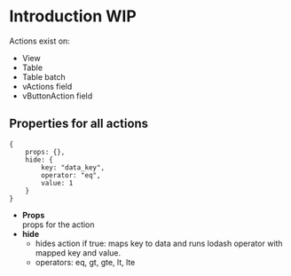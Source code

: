 # Introduction WIP

Actions exist on:
- View
- Table
- Table batch
- vActions field
- vButtonAction field


## Properties for all actions

```
{
	props: {},
	hide: {
		key: "data_key",
		operator: "eq",
		value: 1
	}
}
```

- **Props**<br>
	props for the action
- **hide**<br>
	- hides action if true: maps key to data and runs lodash operator with mapped key and value.
	- operators: eq, gt, gte, lt, lte
